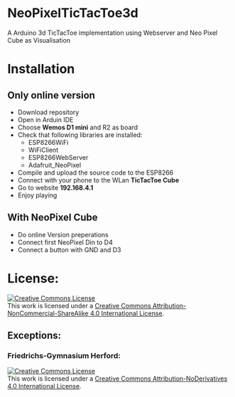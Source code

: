 
# NeoPixelTicTacToe3d
A Arduino 3d TicTacToe implementation using Webserver and Neo Pixel Cube as Visualisation

# Installation
## Only online version

- Download repository
- Open in Arduin IDE
- Choose **Wemos D1 mini** and R2 as board
- Check that following libraries are installed:
	 -  ESP8266WiFi
	 -  WiFiClient
	 -  ESP8266WebServer
	 -  Adafruit_NeoPixel
 - Compile and upload the source code to the ESP8266
 - Connect with your phone to the WLan **TicTacToe Cube**
 - Go to website **192.168.4.1**
 - Enjoy playing

## With NeoPixel Cube
- Do online Version preperations
- Connect first NeoPixel Din to D4
- Connect a button with GND and D3

# License:

<a rel="license" href="http://creativecommons.org/licenses/by-nc-sa/4.0/"><img alt="Creative Commons License" style="border-width:0" src="https://i.creativecommons.org/l/by-nc-sa/4.0/88x31.png" /></a><br />This work is licensed under a <a rel="license" href="http://creativecommons.org/licenses/by-nc-sa/4.0/">Creative Commons Attribution-NonCommercial-ShareAlike 4.0 International License</a>.

## Exceptions:
### Friedrichs-Gymnasium Herford:
<a rel="license" href="http://creativecommons.org/licenses/by-nd/4.0/"><img alt="Creative Commons License" style="border-width:0" src="https://i.creativecommons.org/l/by-nd/4.0/88x31.png" /></a><br />This work is licensed under a <a rel="license" href="http://creativecommons.org/licenses/by-nd/4.0/">Creative Commons Attribution-NoDerivatives 4.0 International License</a>.
